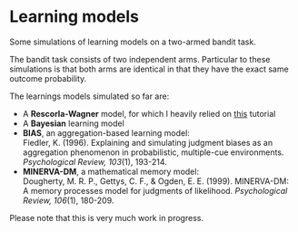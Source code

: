# Learning models

Some simulations of learning models on a two-armed bandit task.  

The bandit task consists of two independent arms. Particular to these simulations is that both arms are identical in that they have the exact same outcome probability.

The learnings models simulated so far are:  
 * A **Rescorla-Wagner** model, for which I heavily relied on [this](http://www.hannekedenouden.ruhosting.nl/RLtutorial/Instructions.html) tutorial  
 * A **Bayesian** learning model  
 * **BIAS**, an aggregation-based learning model:  
 Fiedler, K. (1996). Explaining and simulating judgment biases as an aggregation phenomenon in probabilistic, multiple-cue environments. *Psychological Review, 103*(1), 193-214.  
 * **MINERVA-DM**, a mathematical memory model:  
 Dougherty, M. R. P., Gettys, C. F., & Ogden, E. E. (1999). MINERVA-DM: A memory processes model for judgments of likelihood. *Psychological Review, 106*(1), 180-209.
 
 Please note that this is very much work in progress.

